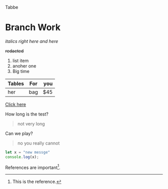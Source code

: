 Tabbe
# Branch Work

*italics right here*   _and here_

~~redacted~~

1. list item
2. anoher one
3. Big time


| Tables | For       | you   |
| -------|:--------: |------:|
| her    | bag       | $45   |

[Click here](https://theodore-oliver.com)


How long is the test?

>not very long

Can we play?

>no you really cannot

```javascript
let x = "new messge"
console.log(x);
```

References are important[^1].

[^1]: This is the reference.
